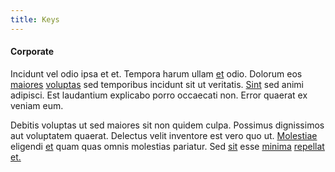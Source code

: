 ```yaml
---
title: Keys
---
```


#### Corporate

Incidunt vel odio ipsa et et. Tempora harum ullam [et](/dolore/sleek.md) odio. Dolorum eos [maiores](/sit/representative_systems.md) [voluptas](/dolor/solid_state_liaison_lead.md) sed temporibus incidunt sit ut veritatis. [Sint](/earum/quia/ridge_pci.md) sed animi adipisci. Est laudantium explicabo porro occaecati non. Error quaerat ex veniam eum.

Debitis voluptas ut sed maiores sit non quidem culpa. Possimus dignissimos aut voluptatem quaerat. Delectus velit inventore est vero quo ut. [Molestiae](/eos/est/autem/oregon_california.md) eligendi [et](/facere/temporibus/tasty_frozen_salad_security.md) quam quas omnis molestias pariatur. Sed [sit](/facere/temporibus/adipisci/praesentium/alley_cliff.md) esse [minima](/facere/temporibus/savings_account.md) [repellat](/earum/quo/dolorem/electronics_&_sports_program.md) [et.](/sit/cambridgeshire_protocol.md)
